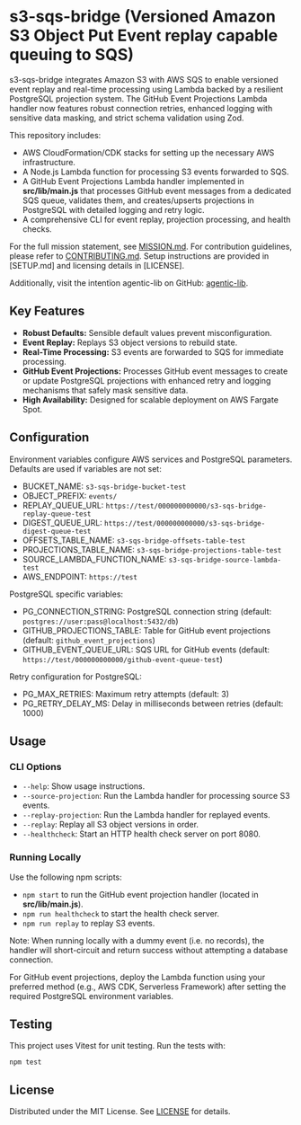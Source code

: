 # s3-sqs-bridge (Versioned Amazon S3 Object Put Event replay capable queuing to SQS)

s3-sqs-bridge integrates Amazon S3 with AWS SQS to enable versioned event replay and real-time processing using Lambda backed by a resilient PostgreSQL projection system. The GitHub Event Projections Lambda handler now features robust connection retries, enhanced logging with sensitive data masking, and strict schema validation using Zod.

This repository includes:

- AWS CloudFormation/CDK stacks for setting up the necessary AWS infrastructure.
- A Node.js Lambda function for processing S3 events forwarded to SQS.
- A GitHub Event Projections Lambda handler implemented in **src/lib/main.js** that processes GitHub event messages from a dedicated SQS queue, validates them, and creates/upserts projections in PostgreSQL with detailed logging and retry logic.
- A comprehensive CLI for event replay, projection processing, and health checks.

For the full mission statement, see [MISSION.md](MISSION.md). For contribution guidelines, please refer to [CONTRIBUTING.md](CONTRIBUTING.md). Setup instructions are provided in [SETUP.md] and licensing details in [LICENSE].

Additionally, visit the intentïon agentic-lib on GitHub: [agentic-lib](https://github.com/xn-intenton-z2a/agentic-lib).

## Key Features

- **Robust Defaults:** Sensible default values prevent misconfiguration.
- **Event Replay:** Replays S3 object versions to rebuild state.
- **Real-Time Processing:** S3 events are forwarded to SQS for immediate processing.
- **GitHub Event Projections:** Processes GitHub event messages to create or update PostgreSQL projections with enhanced retry and logging mechanisms that safely mask sensitive data.
- **High Availability:** Designed for scalable deployment on AWS Fargate Spot.

## Configuration

Environment variables configure AWS services and PostgreSQL parameters. Defaults are used if variables are not set:

- BUCKET_NAME: `s3-sqs-bridge-bucket-test`
- OBJECT_PREFIX: `events/`
- REPLAY_QUEUE_URL: `https://test/000000000000/s3-sqs-bridge-replay-queue-test`
- DIGEST_QUEUE_URL: `https://test/000000000000/s3-sqs-bridge-digest-queue-test`
- OFFSETS_TABLE_NAME: `s3-sqs-bridge-offsets-table-test`
- PROJECTIONS_TABLE_NAME: `s3-sqs-bridge-projections-table-test`
- SOURCE_LAMBDA_FUNCTION_NAME: `s3-sqs-bridge-source-lambda-test`
- AWS_ENDPOINT: `https://test`

PostgreSQL specific variables:

- PG_CONNECTION_STRING: PostgreSQL connection string (default: `postgres://user:pass@localhost:5432/db`)
- GITHUB_PROJECTIONS_TABLE: Table for GitHub event projections (default: `github_event_projections`)
- GITHUB_EVENT_QUEUE_URL: SQS URL for GitHub events (default: `https://test/000000000000/github-event-queue-test`)

Retry configuration for PostgreSQL:

- PG_MAX_RETRIES: Maximum retry attempts (default: 3)
- PG_RETRY_DELAY_MS: Delay in milliseconds between retries (default: 1000)

## Usage

### CLI Options

- `--help`: Show usage instructions.
- `--source-projection`: Run the Lambda handler for processing source S3 events.
- `--replay-projection`: Run the Lambda handler for replayed events.
- `--replay`: Replay all S3 object versions in order.
- `--healthcheck`: Start an HTTP health check server on port 8080.

### Running Locally

Use the following npm scripts:

- `npm start` to run the GitHub event projection handler (located in **src/lib/main.js**).
- `npm run healthcheck` to start the health check server.
- `npm run replay` to replay S3 events.

Note: When running locally with a dummy event (i.e. no records), the handler will short-circuit and return success without attempting a database connection.

For GitHub event projections, deploy the Lambda function using your preferred method (e.g., AWS CDK, Serverless Framework) after setting the required PostgreSQL environment variables.

## Testing

This project uses Vitest for unit testing. Run the tests with:

```
npm test
```

## License

Distributed under the MIT License. See [LICENSE](LICENSE) for details.
